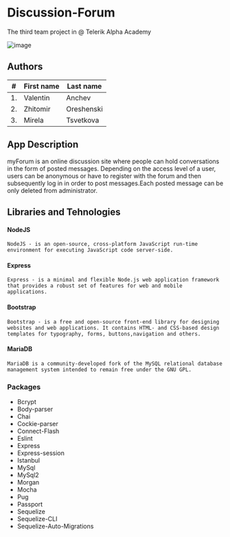 # Discussion-Forum

The third team project in @ Telerik Alpha Academy

![image](https://user-images.githubusercontent.com/19227500/38021979-f19c2d4c-3286-11e8-8e71-7de0cb26f314.png)


## Authors

| #        | First name | Last name  |       
| -------- | --------- 	| ---------- |
| 1.	   | Valentin  	| Anchev 	 |
| 2.	   | Zhitomir  	| Oreshenski |
| 3.	   | Mirela  	| Tsvetkova  |


## App Description

myForum is an online discussion site where people can hold conversations in the form of posted messages. Depending on the access level of a user, users can be anonymous or have to register with the forum and then subsequently log in in order to post messages.Each posted message can be only deleted from administrator.

## Libraries and Tehnologies

#### NodeJS

	NodeJS - is an open-source, cross-platform JavaScript run-time environment for executing JavaScript code server-side. 

#### Express 

	Express - is a minimal and flexible Node.js web application framework that provides a robust set of features for web and mobile applications. 

#### Bootstrap 

	Bootstrap - is a free and open-source front-end library for designing websites and web applications. It contains HTML- and CSS-based design templates for typography, forms, buttons,navigation and others.

#### MariaDB 

	MariaDB is a community-developed fork of the MySQL relational database management system intended to remain free under the GNU GPL.

### Packages

- Bcrypt
- Body-parser
- Chai
- Cockie-parser
- Connect-Flash
- Eslint
- Express
- Express-session
- Istanbul
- MySql
- MySql2
- Morgan
- Mocha
- Pug
- Passport
- Sequelize
- Sequelize-CLI
- Sequelize-Auto-Migrations



